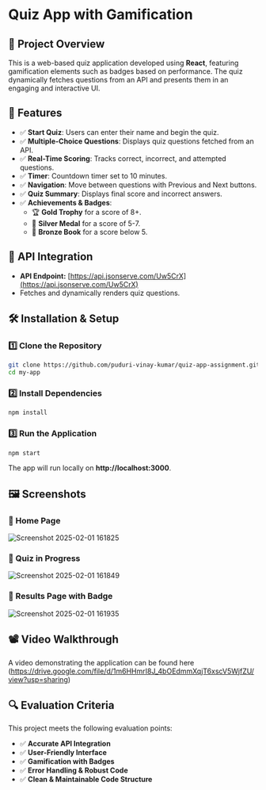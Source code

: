 

# Quiz App with Gamification

## 📌 Project Overview
This is a web-based quiz application developed using **React**, featuring gamification elements such as badges based on performance. The quiz dynamically fetches questions from an API and presents them in an engaging and interactive UI.

## 🚀 Features
- ✅ **Start Quiz**: Users can enter their name and begin the quiz.
- ✅ **Multiple-Choice Questions**: Displays quiz questions fetched from an API.
- ✅ **Real-Time Scoring**: Tracks correct, incorrect, and attempted questions.
- ✅ **Timer**: Countdown timer set to 10 minutes.
- ✅ **Navigation**: Move between questions with Previous and Next buttons.
- ✅ **Quiz Summary**: Displays final score and incorrect answers.
- ✅ **Achievements & Badges**:
  - 🏆 **Gold Trophy** for a score of 8+.
  - 🥈 **Silver Medal** for a score of 5-7.
  - 📖 **Bronze Book** for a score below 5.

## 🔗 API Integration
- **API Endpoint:** [https://api.jsonserve.com/Uw5CrX](https://api.jsonserve.com/Uw5CrX)
- Fetches and dynamically renders quiz questions.

## 🛠️ Installation & Setup
### 1️⃣ Clone the Repository
```sh
git clone https://github.com/puduri-vinay-kumar/quiz-app-assignment.git
cd my-app
```

### 2️⃣ Install Dependencies
```sh
npm install
```

### 3️⃣ Run the Application
```sh
npm start
```
The app will run locally on **http://localhost:3000**.

## 🖼️ Screenshots
### 📌 Home Page

![Screenshot 2025-02-01 161825](https://github.com/user-attachments/assets/bd5174c7-420b-4229-b6ee-0edc8e3bdaa2)


### 📌 Quiz in Progress
![Screenshot 2025-02-01 161849](https://github.com/user-attachments/assets/988c9ccb-b0b9-4262-a059-e9a5a5620411)


### 📌 Results Page with Badge
![Screenshot 2025-02-01 161935](https://github.com/user-attachments/assets/5c45ba09-326d-47e4-82c2-b7e79c1b0ba1)


## 📽️ Video Walkthrough
A video demonstrating the application can be found here (https://drive.google.com/file/d/1m6HHmrI8J_4bOEdmmXqjT6xscV5WjfZU/view?usp=sharing)


## 🔍 Evaluation Criteria
This project meets the following evaluation points:
- ✅ **Accurate API Integration**
- ✅ **User-Friendly Interface**
- ✅ **Gamification with Badges**
- ✅ **Error Handling & Robust Code**
- ✅ **Clean & Maintainable Code Structure**





